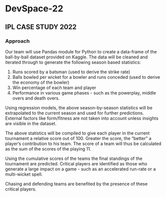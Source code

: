 # DevSpace-22
## IPL CASE STUDY 2022
### Approach
Our team will use Pandas module for Python to create a data-frame of the ball-by-ball dataset provided on Kaggle. The data will be cleaned and iterated through to generate the following season based statistics:</br>
1. Runs scored by a batsman (used to derive the strike rate)
2. Balls bowled per wicket for a bowler and runs conceded (used to derive the economy of the bowler)
3. Win percentage of each team and player
4. Performance in various game phases - such as the powerplay, middle overs and death overs.</br>

Using regression models, the above season-by-season statistics will be extrapolated to the current season and used for further predictions. External factors like form/fitness are not taken into account unless insights are visible in the dataset.</br>

The above statistics will be compiled to give each player in the current tournament a relative score out of 100. Greater the score, the “better” a player’s contribution to his team. The score of a team will thus be calculated as the sum of the scores of the playing 11.</br>

Using the cumulative scores of the teams the final standings of the tournament are predicted. Critical players are identified as those who generate a large impact on a game - such as an accelerated run-rate or a multi-wicket spell.</br>

Chasing and defending teams are benefited by the presence of these critical players.
